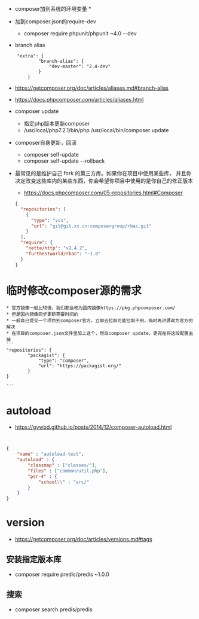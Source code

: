 * composer加到系统的环境变量
    * 
* 加到composer.json的require-dev
    * composer require  phpunit/phpunit ~4.0 --dev

* branch alias
```
    "extra": {
            "branch-alias": {
                "dev-master": "2.4-dev"
            }
        }
```

* https://getcomposer.org/doc/articles/aliases.md#branch-alias
* https://docs.phpcomposer.com/articles/aliases.html


* composer update
    * 指定php版本更新composer
    * /usr/local/php7.2.1/bin/php /usr/local/bin/composer update
    
* composer自身更新，回滚
    * composer self-update
    * composer self-update --rollback
    
* 最常见的是维护自己 fork 的第三方库。如果你在项目中使用某些库，
并且你决定改变这些库内的某些东西，你会希望你项目中使用的是你自己的修正版本
    * https://docs.phpcomposer.com/05-repositories.html#Composer
    ```json
    {
      "repositories": [
        {
          "type": "vcs",
          "url": "git@git.xx.cn:composergroup/rbac.git"
        }
      ],
      "require": {
        "nette/http": "v2.4.2",
        "furthestworld/rbac": "~1.0"
      }
    }
    ```

# 临时修改composer源的需求
    * 官方镜像一般比较慢，我们都会改为国内镜像https://pkg.phpcomposer.com/
    * 但是国内镜像同步更新需要时间的
    * 一般自己提交一个项目到composer官方，立即去拉取可能拉取不到，临时再讲源改为官方的解决
    * 在项目的composer.json文件里加上这个，然后composer update，更完在将这段配置去掉
    ```
    "repositories": {
            "packagist": {
                "type": "composer",
                "url": "https://packagist.org/"
            }
    }
        
    ```
    
# autoload
* https://gywbd.github.io/posts/2014/12/composer-autoload.html
 
```json


{
    "name" : "autoload-test",
    "autoload" : {
        "classmap" : ["classes/"],
        "files" : ["common/util.php"],
        "psr-4" : {
            "school\\" : "src/"
        }
    }
}

```

# version
* https://getcomposer.org/doc/articles/versions.md#tags


## 安装指定版本库
- composer require predis/predis ~1.0.0

## 搜索
- composer search predis/predis    
    